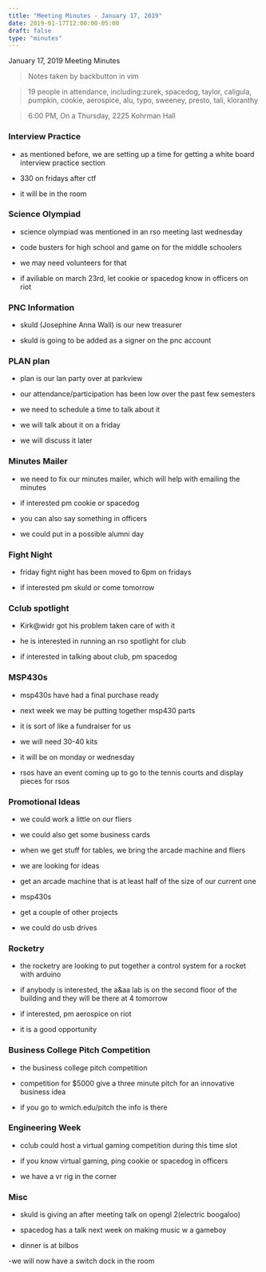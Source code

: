 ```yaml
---
title: "Meeting Minutes - January 17, 2019"
date: 2019-01-17T12:00:00-05:00
draft: false
type: "minutes"
---
```


January 17, 2019 Meeting Minutes
> Notes taken by backbutton in vim

> 19 people in attendance, including:zurek, spacedog, taylor, caligula, pumpkin, cookie, aerospice, alu, typo, sweeney, presto, tali, kloranthy





> 6:00 PM, On a Thursday, 2225 Kohrman Hall

### Interview Practice

* as mentioned before, we are setting up a time for getting a white board interview practice section

* 330 on fridays after ctf

* it will be in the room

### Science Olympiad

* science olympiad was mentioned in an rso meeting last wednesday

* code busters for high school and game on for the middle schoolers

* we may need volunteers for that

* if aviliable on march 23rd, let cookie or spacedog know in officers on riot

### PNC Information

* skuld (Josephine Anna Wall) is our new treasurer

* skuld is going to be added as a signer on the pnc account

### PLAN plan

* plan is our lan party over at parkview

* our attendance/participation has been low over the past few semesters

* we need to schedule a time to talk about it

* we will talk about it on a friday

* we will discuss it later

### Minutes Mailer

* we need to fix our minutes mailer, which will help with emailing the minutes

* if interested pm cookie or spacedog

* you can also say something in officers

* we could put in a possible alumni day

### Fight Night

* friday fight night has been moved to 6pm on fridays

* if interested pm skuld or come tomorrow

### Cclub spotlight

* Kirk@widr got his problem taken care of with it

* he is interested in running an rso spotlight for club

* if interested in talking about club, pm spacedog

### MSP430s

* msp430s have had a final purchase ready

* next week we may be putting together msp430 parts

* it is sort of like a fundraiser for us

* we will need 30-40 kits

* it will be on monday or wednesday

* rsos have an event coming up to go to the tennis courts and display pieces for rsos

### Promotional Ideas

* we could work a little on our fliers

* we could also get some business cards

* when we get stuff for tables, we bring the arcade machine and fliers

* we are looking for ideas

* get an arcade machine that is at least half of the size of our current one

* msp430s

* get a couple of other projects

* we could do usb drives

### Rocketry

* the rocketry are looking to put together a control system for a rocket with arduino

* if anybody is interested, the a&aa lab is on the second floor of the building and they will be there at 4 tomorrow

* if interested, pm aerospice on riot

* it is a good opportunity

### Business College Pitch Competition

* the business college pitch competition

* competition for $5000 give a three minute pitch for an innovative business idea

* if you go to wmich.edu/pitch the info is there

### Engineering Week 

* cclub could host a virtual gaming competition during this time slot

* if you know virtual gaming, ping cookie or spacedog in officers

* we have a vr rig in the corner

### Misc

* skuld is giving an after meeting talk on opengl 2(electric boogaloo)

* spacedog has a talk next week on making music w a gameboy

* dinner is at bilbos

-we will now have a switch dock in the room
